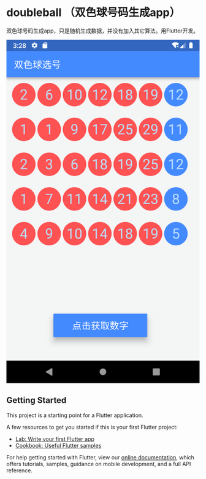 # doubleball （双色球号码生成app）

双色球号码生成app，只是随机生成数据，并没有加入其它算法。用Flutter开发。

![image](https://github.com/windcsg/DouleBalls/blob/master/images/Screenshot_1566833284.png)
## Getting Started

This project is a starting point for a Flutter application.

A few resources to get you started if this is your first Flutter project:

- [Lab: Write your first Flutter app](https://flutter.io/docs/get-started/codelab)
- [Cookbook: Useful Flutter samples](https://flutter.io/docs/cookbook)

For help getting started with Flutter, view our 
[online documentation](https://flutter.io/docs), which offers tutorials, 
samples, guidance on mobile development, and a full API reference.
